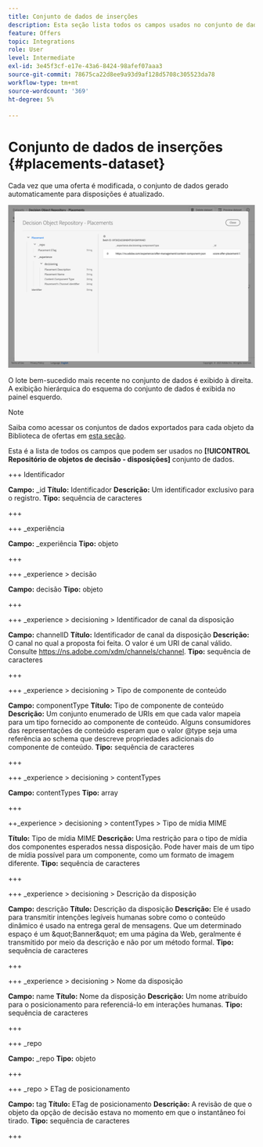 ```yaml
---
title: Conjunto de dados de inserções
description: Esta seção lista todos os campos usados no conjunto de dados exportado para disposições
feature: Offers
topic: Integrations
role: User
level: Intermediate
exl-id: 3e45f3cf-e17e-43a6-8424-98afef07aaa3
source-git-commit: 78675ca22d8ee9a93d9af128d5708c305523da78
workflow-type: tm+mt
source-wordcount: '369'
ht-degree: 5%

---
```


# Conjunto de dados de inserções {#placements-dataset}

Cada vez que uma oferta é modificada, o conjunto de dados gerado automaticamente para disposições é atualizado.

![](../assets/dataset-placements.png)

O lote bem-sucedido mais recente no conjunto de dados é exibido à direita. A exibição hierárquica do esquema do conjunto de dados é exibida no painel esquerdo.

>[!NOTE]
>
>Saiba como acessar os conjuntos de dados exportados para cada objeto da Biblioteca de ofertas em [esta seção](../export-catalog/access-dataset.md).

Esta é a lista de todos os campos que podem ser usados no **[!UICONTROL Repositório de objetos de decisão - disposições]** conjunto de dados.

<!--A placement describes a location or place in a personalized message. It is used to set technical constraints for content that the personalization decision supplies. The placement also represents a request to produce certain types of metrics when an experience event is produced where this placement is involved. For instance, the placement facilitates a personalized clickable image inside an email shown to an end-user. The placement may for instance request from the assembled experience that the click on its image gets reported in an experience event with a metric https://ns.adobe.com/xdm/data/metrics/web/linkclicks and a reference to this placement.-->

+++ Identificador

**Campo:** _id
**Título:** Identificador
**Descrição:** Um identificador exclusivo para o registro.
**Tipo:** sequência de caracteres

+++

+++ _experiência

**Campo:** _experiência
**Tipo:** objeto

+++

+++ _experience > decisão

**Campo:** decisão
**Tipo:** objeto

+++

+++ _experience > decisioning > Identificador de canal da disposição

**Campo:** channelID
**Título:** Identificador de canal da disposição
**Descrição:** O canal no qual a proposta foi feita. O valor é um URI de canal válido. Consulte https://ns.adobe.com/xdm/channels/channel.
**Tipo:** sequência de caracteres

+++

+++ _experience > decisioning > Tipo de componente de conteúdo

**Campo:** componentType
**Título:** Tipo de componente de conteúdo
**Descrição:** Um conjunto enumerado de URIs em que cada valor mapeia para um tipo fornecido ao componente de conteúdo. Alguns consumidores das representações de conteúdo esperam que o valor @type seja uma referência ao schema que descreve propriedades adicionais do componente de conteúdo.
**Tipo:** sequência de caracteres

+++

+++ _experience > decisioning > contentTypes

**Campo:** contentTypes
**Tipo:** array

+++

++_experience > decisioning > contentTypes > Tipo de mídia MIME

**Título:** Tipo de mídia MIME
**Descrição:** Uma restrição para o tipo de mídia dos componentes esperados nessa disposição. Pode haver mais de um tipo de mídia possível para um componente, como um formato de imagem diferente.
**Tipo:** sequência de caracteres

+++

+++ _experience > decisioning > Descrição da disposição

**Campo:** descrição
**Título:** Descrição da disposição
**Descrição:** Ele é usado para transmitir intenções legíveis humanas sobre como o conteúdo dinâmico é usado na entrega geral de mensagens. Que um determinado espaço é um \&quot;Banner\&quot; em uma página da Web, geralmente é transmitido por meio da descrição e não por um método formal.
**Tipo:** sequência de caracteres

+++

+++ _experience > decisioning > Nome da disposição

**Campo:** name
**Título:** Nome da disposição
**Descrição:** Um nome atribuído para o posicionamento para referenciá-lo em interações humanas.
**Tipo:** sequência de caracteres

+++

+++ _repo

**Campo:** _repo
**Tipo:** objeto

+++

+++ _repo > ETag de posicionamento

**Campo:** tag
**Título:** ETag de posicionamento
**Descrição:** A revisão de que o objeto da opção de decisão estava no momento em que o instantâneo foi tirado.
**Tipo:** sequência de caracteres

+++
